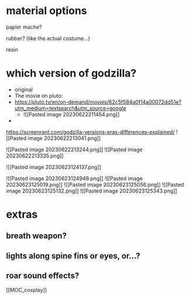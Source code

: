 
# material options

papier mache?

rubber? (like the actual costume...)

resin

# which version of godzilla?
* original
* The movie on pluto:
* https://pluto.tv/en/on-demand/movies/62c5f584a0f14a00072dd51e?utm_medium=textsearch&utm_source=google
	* ![[Pasted image 20230622211454.png]]
* 

https://screenrant.com/godzilla-versions-eras-differences-explained/
![[Pasted image 20230622213041.png]]

![[Pasted image 20230622213244.png]]
![[Pasted image 20230622213335.png]]

![[Pasted image 20230623124137.png]]

![[Pasted image 20230623124949.png]]
![[Pasted image 20230623125019.png]]
![[Pasted image 20230623125056.png]]
![[Pasted image 20230623125132.png]]
![[Pasted image 20230623125343.png]]



# extras

## breath weapon?
	
## lights along spine fins or eyes, or...?

## roar sound effects?

[[MOC_cosplay]]
